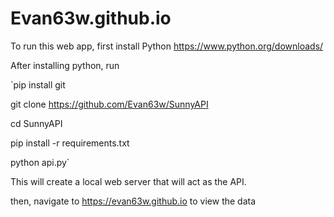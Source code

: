 # Evan63w.github.io

To run this web app, first install Python https://www.python.org/downloads/

After installing python, run 

`pip install git

git clone https://github.com/Evan63w/SunnyAPI

cd SunnyAPI 

pip install -r requirements.txt 

python api.py`

This will create a local web server that will act as the API.

then, navigate to https://evan63w.github.io to view the data



